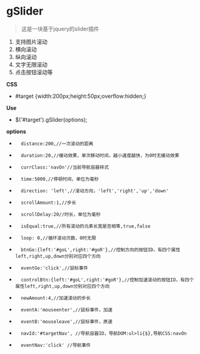 gSlider
========

> 这是一块基于jquery的slider插件

1. 支持图片滚动
2. 横向滚动
3. 纵向滚动
4. 文字无限滚动
5. 点击按钮滚动等

**CSS**
*    #target {width:200px;height:50px;overflow:hidden;}
 

**Use**
*  	$('#target').gSlider(options);


**options**
*		distance:200,//一次滚动的距离
*		duration:20,//缓动效果，单次移动时间，越小速度越快，为0时无缓动效果
*       currClass:'navOn'//当前导航容器样式
*		time:5000,//停顿时间，单位为毫秒
*		direction: 'left',//滚动方向，'left','right','up','down'
*		scrollAmount:1,//步长
*		scrollDelay:20//时长，单位为毫秒
*		isEqual:true,//所有滚动的元素长宽是否相等,true,false
*		loop: 0,//循环滚动次数，0时无限
*		btnGo:{left:'#goL',right:'#goR'},//控制方向的按钮ID，有四个属性left,right,up,down分别对应四个方向
*		eventGo:'click',//鼠标事件
*		controlBtn:{left:'#goL',right:'#goR'},//控制加速滚动的按钮ID，有四个属性left,right,up,down分别对应四个方向
*		newAmount:4,//加速滚动的步长
*		eventA:'mouseenter',//鼠标事件，加速
*		eventB:'mouseleave',//鼠标事件，原速
*		navId:'#targetNav', //导航容器ID，导航DOM:ul>li{$},导航CSS:navOn
*		eventNav:'click' //导航事件
